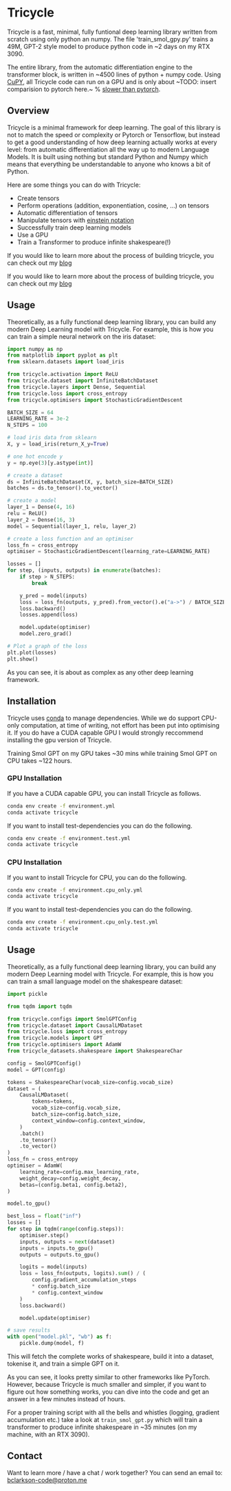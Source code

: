 # Tricycle
Tricycle is a fast, minimal, fully funtional deep learning library written from scratch using only python an numpy.
The file 'train_smol_gpy.py' trains a 49M, GPT-2 style model to produce python code in ~2 days on my RTX 3090.

The entire library, from the automatic differentiation engine to the transformer block, is written in ~4500 lines of python + numpy code.
Using [CuPY](https://cupy.dev/), all Tricycle code can run on a GPU and is only about ~TODO: insert comparision to pytorch here.~ % [slower than pytorch](#comparison-with-pytorch).




## Overview
Tricycle is a minimal framework for deep learning. The goal of this library is
not to match the speed or complexity or Pytorch or Tensorflow, but instead to get a good understanding of how
deep learning actually works at every level: from automatic differentiation all the way up to modern Language Models. It is built using nothing but standard
Python and Numpy which means that everything be understandable to anyone who knows a bit of Python.

Here are some things you can do with Tricycle:
- Create tensors
- Perform operations (addition, exponentiation, cosine, ...) on tensors
- Automatic differentiation of tensors
- Manipulate tensors with [einstein notation](https://en.wikipedia.org/wiki/Einstein_notation)
- Successfully train deep learning models
- Use a GPU
- Train a Transformer to produce infinite shakespeare(!)

If you would like to learn more about the process of building tricycle, you can check out my [blog](http://bclarkson-code.com)

If you would like to learn more about the process of building tricycle, you can check out my [blog](http://bclarkson-code.com)

## Usage
Theoretically, as a fully functional deep learning library, you can build any modern Deep Learning model with Tricycle. For example, this is how you can train a simple neural network on the iris dataset:

```python
import numpy as np
from matplotlib import pyplot as plt
from sklearn.datasets import load_iris

from tricycle.activation import ReLU
from tricycle.dataset import InfiniteBatchDataset
from tricycle.layers import Dense, Sequential
from tricycle.loss import cross_entropy
from tricycle.optimisers import StochasticGradientDescent

BATCH_SIZE = 64
LEARNING_RATE = 3e-2
N_STEPS = 100

# load iris data from sklearn
X, y = load_iris(return_X_y=True)

# one hot encode y
y = np.eye(3)[y.astype(int)]

# create a dataset
ds = InfiniteBatchDataset(X, y, batch_size=BATCH_SIZE)
batches = ds.to_tensor().to_vector()

# create a model
layer_1 = Dense(4, 16)
relu = ReLU()
layer_2 = Dense(16, 3)
model = Sequential(layer_1, relu, layer_2)

# create a loss function and an optimiser
loss_fn = cross_entropy
optimiser = StochasticGradientDescent(learning_rate=LEARNING_RATE)

losses = []
for step, (inputs, outputs) in enumerate(batches):
    if step > N_STEPS:
        break

    y_pred = model(inputs)
    loss = loss_fn(outputs, y_pred).from_vector().e("a->") / BATCH_SIZE
    loss.backward()
    losses.append(loss)

    model.update(optimiser)
    model.zero_grad()

# Plot a graph of the loss
plt.plot(losses)
plt.show()
```

As you can see, it is about as complex as any other deep learning framework.

## Installation
Tricycle uses [conda](https://docs.conda.io/en/latest/) to manage dependencies. While we do support CPU-only computation, at time of writing, not effort has been put into optimising it. If you do have a CUDA capable GPU I would strongly reccommend installing the gpu version of Tricycle.

Training Smol GPT on my GPU takes ~30 mins while training Smol GPT on CPU takes ~122 hours.

### GPU Installation
If you have a CUDA capable GPU, you can install Tricycle as follows.
```bash
conda env create -f environment.yml
conda activate tricycle
```
If you want to install test-dependencies you can do the following.

```bash
conda env create -f environment.test.yml
conda activate tricycle
```

### CPU Installation
If you want to install Tricycle for CPU, you can do the following.
```bash
conda env create -f environment.cpu_only.yml
conda activate tricycle
```

If you want to install test-dependencies you can do the following.
```bash
conda env create -f environment.cpu_only.test.yml
conda activate tricycle
```

## Usage
Theoretically, as a fully functional deep learning library, you can build any modern Deep Learning model with Tricycle. For example, this is how you can train a small language model on the shakespeare dataset:

```python
import pickle

from tqdm import tqdm

from tricycle.configs import SmolGPTConfig
from tricycle.dataset import CausalLMDataset
from tricycle.loss import cross_entropy
from tricycle.models import GPT
from tricycle.optimisers import AdamW
from tricycle_datasets.shakespeare import ShakespeareChar

config = SmolGPTConfig()
model = GPT(config)

tokens = ShakespeareChar(vocab_size=config.vocab_size)
dataset = (
    CausalLMDataset(
        tokens=tokens,
        vocab_size=config.vocab_size,
        batch_size=config.batch_size,
        context_window=config.context_window,
    )
    .batch()
    .to_tensor()
    .to_vector()
)
loss_fn = cross_entropy
optimiser = AdamW(
    learning_rate=config.max_learning_rate,
    weight_decay=config.weight_decay,
    betas=(config.beta1, config.beta2),
)

model.to_gpu()

best_loss = float("inf")
losses = []
for step in tqdm(range(config.steps)):
    optimiser.step()
    inputs, outputs = next(dataset)
    inputs = inputs.to_gpu()
    outputs = outputs.to_gpu()

    logits = model(inputs)
    loss = loss_fn(outputs, logits).sum() / (
        config.gradient_accumulation_steps
        * config.batch_size
        * config.context_window
    )
    loss.backward()

    model.update(optimiser)

# save results
with open("model.pkl", "wb") as f:
    pickle.dump(model, f)
```

This will fetch the complete works of shakespeare, build it into a dataset, tokenise it, and train a simple GPT on it.

As you can see, it looks pretty similar to other frameworks like PyTorch. However, because Tricycle is much smaller and simpler, if you want to figure out how something works, you can dive into the code and get an answer in a few minutes instead of hours.

For a proper training script with all the bells and whistles (logging, gradient accumulation etc.) take a look at `train_smol_gpt.py` which will train a transformer to produce infinite shakespeare in ~35 minutes (on my machine, with an RTX 3090).


## Contact
Want to learn more / have a chat / work together?
You can send an email to: [bclarkson-code@proton.me](mailto:bclarkson-code@proton.me)
